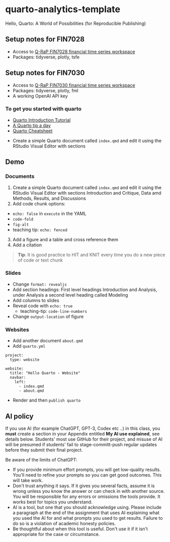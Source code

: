 # quarto-analytics-template

Hello, Quarto: A World of Possibilities (for Reproducible Publishing)

## Setup notes for FIN7028

- Access to [Q-RaP FIN7028 financial time series workspace](https://sso.posit.cloud/q-rap?redirect=https%3A%2F%2Fposit.cloud%2Fspaces%2F211210%2Fjoin%3Faccess_code%3D0jJzcGhdja1HwVVMRYY-FZRlTIg8XNyvt7XzPw7g)
- Packages: tidyverse, plotly, tsfe

## Setup notes for FIN7030

- Access to [Q-RaP FIN7030 financial time series workspace](https://sso.posit.cloud/q-rap?redirect=https%3A%2F%2Fposit.cloud%2Fspaces%2F211210%2Fjoin%3Faccess_code%3D0jJzcGhdja1HwVVMRYY-FZRlTIg8XNyvt7XzPw7g)
- Packages: tidyverse, plotly, fml
- A working OpenAI API key

### To get you started with quarto

* [Quarto Introduction Tutorial](https://quarto.org/docs/get-started/hello/rstudio.html)
* [A Quarto tip a day](https://mine-cetinkaya-rundel.github.io/quarto-tip-a-day/)
* [Quarto Cheatsheet](./Quarto_Cheat_Sheet.pdf)
- Create a simple Quarto document called `index.qmd` and edit it using the RStudio Visual Editor with sections 

## Demo

### Documents
1. Create a simple Quarto document called `index.qmd` and edit it using the RStudio Visual Editor with sections Introduction and Critique, Data amd Methods, Results, and Discussions
2. Add code chunk options:
  - `echo: false` in `execute` in the YAML
  - `code-fold`
  - `fig-alt`
  - teaching tip: `echo: fenced`
3. Add a figure and a table and cross reference them
3. Add a citation

> **Tip**: It is good practice to HIT and KNIT every time you do a new piece of code or text chunk

### Slides

- Change `format: revealjs`
- Add section headings: First level headings Introduction and Analysis, under Analysis a second level heading called Modeling
- Add columns to slides
- Reveal code with `echo: true`
  - teaching-tip: `code-line-numbers`
- Change `output-location` of figure

### Websites

- Add another document `about.qmd`
- Add `quarto.yml` 

```
project:
  type: website

website:
  title: "Hello Quarto - Website"
  navbar:
    left:
      - index.qmd
      - about.qmd
```

- Render and then `publish quarto`

## AI policy

If you use AI (for example ChatGPT, GPT-3, Codex etc ..) in this class, you **must** create a section in your Appendix entitled **My AI use explained**, see details below.  Students' most use GitHub for their project, and misuse of AI will be presumed if students' fail to stage-committ-push regular updates before they submit their final project.

Be aware of the limits of ChatGPT:

* If you provide minimum effort prompts, you will get low-quality results. You'll need to refine your prompts so you can get good outcomes. This will take work.
* Don't trust anything it says. If it gives you several facts, assume it is wrong unless you know the answer or can check in with another source. You will be responsible for any errors or omissions the tools provide. It works best for topics you understand.
* AI is a tool, but one that you should acknowledge using. Please include a paragraph at the end of the assignment that uses AI explaining what you used the AI for and what prompts you used to get results. Failure to do so is a violation of academic honesty policies.
* Be thoughtful about when this tool is useful. Don't use it if it isn't appropriate for the case or circumstance.